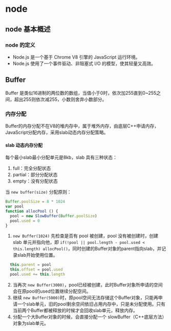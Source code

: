 # node

## node 基本概述

### node 的定义

- Node.js 是一个基于 Chrome V8 引擎的 JavaScript 运行环境。
- Node.js 使用了一个事件驱动、非阻塞式 I/O 的模型，使其轻量又高效。

## Buffer

  Buffer 是类似16进制的两位数的数组，当值小于0时，依次加255直到0~255之间，超出255则依次减255，小数则舍弃小数部分。

### 内存分配

  Buffer的内存分配不在V8的堆内存中，属于堆外内存，由底层C++申请内存，JavaScript分配内存，采用slab动态内存分配策略。

#### slab 动态内存分配
  每个最小slab最小分配单元是8kb，slab 具有三种状态：

  1. full：完全分配状态
  2. partial：部分分配状态
  3. empty：没有分配状态

  当 `new buffer(size)` 分配原则：

  ``` js
  Buffer.poolSize = 8 * 1024
  var pool
  function allocPool () {
    pool = new SlowBuffer(Buffer.poolSize)
    pool.used = 0
  }
  ```

  1. `new Buffer(1024)` 先检查是否有 pool 被创建，pool 没有被创建时，创建 slab 单元并指向他，即 `if(!pool || pool.length - pool.used < this.length) allocPool()`，同时创建的Buffer对象的parent指向slab，并记录slab开始使用位置。

  ```js
    this.parent = pool
    this.offset = pool.used
    pool.used += this.length
  ```

  2. 当再次 `new Buffer(3000)`，pool已经被创建，此时Buffer对象所申请的空间会在原pool的used位置继续分配空间。
  3. 继续 `new Buffer(5000)`时，原pool空间无法存储这个Buffer对象，只能再申请一个slab单元，旧的pool剩余空间依旧占用内存中，只是未分配使用。只有当前两个Buffer都被释放的时候才会回收slab单元，释放内存。
  4. 分配一个大Buffer对象的时候，会直接分配一个 slowBuffer（C++底层方法）对象为slab单元。
